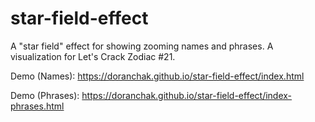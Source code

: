 # star-field-effect
A "star field" effect for showing zooming names and phrases.  A visualization for Let's Crack Zodiac #21.

Demo (Names): https://doranchak.github.io/star-field-effect/index.html

Demo (Phrases): https://doranchak.github.io/star-field-effect/index-phrases.html
